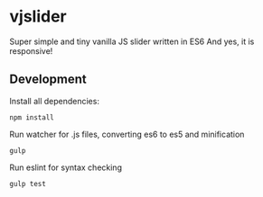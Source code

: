 vjslider
========

Super simple and tiny vanilla JS slider written in ES6
And yes, it is responsive!


Development
-----------

Install all dependencies:
```
npm install
```



Run watcher for .js files, converting es6 to es5 and minification
```
gulp
```



Run eslint for syntax checking
```
gulp test
```